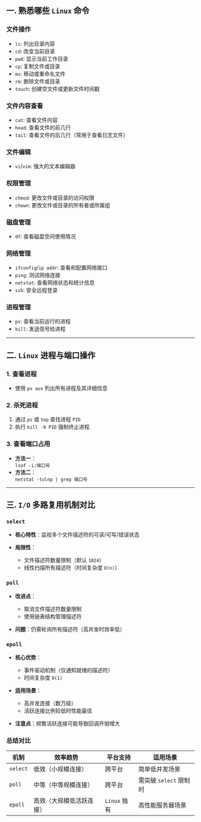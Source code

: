 ## 一. 熟悉哪些 `Linux` 命令

### 文件操作
- `ls`: 列出目录内容  
- `cd`: 改变当前目录  
- `pwd`: 显示当前工作目录  
- `cp`: 复制文件或目录  
- `mv`: 移动或重命名文件  
- `rm`: 删除文件或目录  
- `touch`: 创建空文件或更新文件时间戳  

### 文件内容查看
- `cat`: 查看文件内容  
- `head`: 查看文件的前几行  
- `tail`: 查看文件的后几行（常用于查看日志文件）  

### 文件编辑
- `vi`/`vim`: 强大的文本编辑器  

### 权限管理
- `chmod`: 更改文件或目录的访问权限  
- `chown`: 更改文件或目录的所有者或所属组  

### 磁盘管理
- `df`: 查看磁盘空间使用情况  

### 网络管理
- `ifconfig`/`ip addr`: 查看和配置网络接口  
- `ping`: 测试网络连接  
- `netstat`: 查看网络状态和统计信息  
- `ssh`: 安全远程登录  

### 进程管理
- `ps`: 查看当前运行的进程  
- `kill`: 发送信号给进程  

---

## 二. `Linux` 进程与端口操作

### 1. 查看进程
- 使用 `ps aux` 列出所有进程及其详细信息

### 2. 杀死进程
1. 通过 `ps` 或 `top` 查找进程 `PID`
2. 执行 `kill -9 PID` 强制终止进程

### 3. 查看端口占用
- **方法一**：  
  `lsof -i:端口号`  
- **方法二**：  
  `netstat -tulnp | grep 端口号`

---

## 三. `I/O` 多路复用机制对比

### `select`
- **核心特性**：监视多个文件描述符的可读/可写/错误状态  
- **局限性**：
    
  - 文件描述符数量限制（默认 `1024`）  
  - 线性扫描所有描述符（时间复杂度 `O(n)`）

### `poll`
- **改进点**：
   
  - 取消文件描述符数量限制  
  - 使用链表结构管理描述符  
- **问题**：仍需轮询所有描述符（高并发时效率低）

### `epoll`
- **核心优势**：
   
  - 事件驱动机制（仅通知就绪的描述符）  
  - 时间复杂度 `O(1)`  
- **适用场景**：
  
  - 高并发连接（数万级）  
  - 活跃连接比例较低时性能最佳  
- **注意点**：频繁活跃连接可能导致回调开销增大  

### 总结对比
| 机制     | 效率趋势                  | 平台支持      | 适用场景                |
|----------|---------------------------|---------------|-------------------------|
| `select`   | 低效（小规模连接）        | 跨平台        | 简单低并发场景          |
| `poll`     | 中等（中等规模连接）      | 跨平台        | 需突破 `select` 限制时    |
| `epoll`    | 高效（大规模低活跃连接）  | `Linux` 独有    | 高性能服务器场景        |
